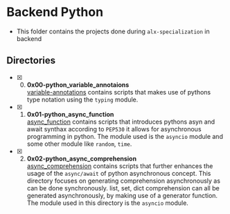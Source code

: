 # Backend Python

+ This folder contains the projects done during `alx-specialization` in backend

## Directories

+ [x] 0. **0x00-python_variable_annotaions**<br/>[variable-annotations](0x00-python_variable_annotations) contains scripts that makes use of pythons type notation using the `typing` module.

+ [x] 1. **0x01-python_async_function**<br/>[async_function](0x01-python_async_function) contains scripts that introduces pythons asyn and await synthax according to `PEP530` it allows for asynchronous programming in python. The module used is the `asyncio` module and some other module like `random`, `time`.

+ [x] 2. **0x02-python_async_comprehension**<br/> [async_comprehension](0x02-python_async_comprehension) contains scripts that further enhances the usage of the `async/await` of python asynchronous concept. This directory focuses on generating comprehension asynchronously as can be done synchronously. list, set, dict comprehension can all be generated asynchronously, by making use of a generator function.
The module used in this directory is the `asyncio` module.
